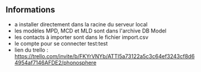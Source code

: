 ## Informations
- a installer directement dans la racine du serveur local
- les modèles MPD, MCD et MLD sont dans l'archive DB Model
- les contacts à importer sont dans le fichier import.csv
- le compte pour se connecter test:test
- lien du trello : https://trello.com/invite/b/FKYrVNYb/ATTI5a73122a5c3c64ef3243cf8d64954af7146AFDE2/phonosphere
